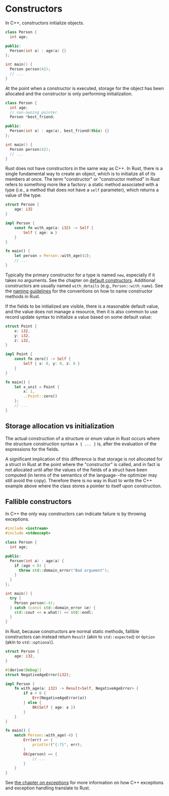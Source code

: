 # Constructors

In C++, constructors initialize objects.

```c++
class Person {
  int age;

public:
  Person(int a) : age(a) {}
};

int main() {
  Person person(42);
  // ...
}
```

At the point when a constructor is executed, storage for the object has been
allocated and the constructor is only performing initialization.

```c++
class Person {
  int age;
  // non-owning pointer
  Person *best_friend;

public:
  Person(int a) : age(a), best_friend(this) {}
};

int main() {
  Person person(42);
  // ...
}
```

Rust does not have constructors in the same way as C++. In Rust, there is a
single fundamental way to create an object, which is to initialize all of its
members at once. The term "constructor" or "constructor method" in Rust refers
to something more like a factory: a static method associated with a type (i.e.,
a method that does not have a `self` parameter), which returns a value of the
type.

```rust
struct Person {
    age: i32
}

impl Person {
    const fn with_age(a: i32) -> Self {
        Self { age: a }
    }
}

fn main() {
    let person = Person::with_age(42);
    // ...
}
```

Typically the primary constructor for a type is named `new`, especially if it
takes no arguments. See the chapter on [default
constructors](constructors/default_constructors.html). Additional constructors
are usually named `with_details` (e.g., `Person::with_name`). See the [naming
guidelines](https://rust-lang.github.io/api-guidelines/naming.html) for the
conventions on how to name constructor methods in Rust.

If the fields to be initialized are visible, there is a reasonable default
value, and the value does not manage a resource, then it is also common to use
record update syntax to initialize a value based on some default value:

```rust
struct Point {
    x: i32,
    y: i32,
    z: i32,
}

impl Point {
    const fn zero() -> Self {
        Self { x: 0, y: 0, z: 0 }
    }
}

fn main() {
    let x_unit = Point {
        x: 1,
        ..Point::zero()
    };
    // ...
}
```

## Storage allocation vs initialization

The actual construction of a structure or enum value in Rust occurs where the
structure construction syntax `A { ... }` is, after the evaluation of the
expressions for the fields.

A significant implication of this difference is that storage is not allocated
for a struct in Rust at the point where the "constructor" is called, and in fact
is not allocated until after the values of the fields of a struct have been
computed (in terms of the semantics of the language--the optimizer may still
avoid the copy). Therefore there is no way in Rust to write the C++ example
above where the class stores a pointer to itself upon construction.

## Fallible constructors

In C++ the only way constructors can indicate failure is by throwing exceptions.

```c++
#include <iostream>
#include <stdexcept>

class Person {
  int age;

public:
  Person(int a) : age(a) {
    if (age < 0) {
      throw std::domain_error("Bad argument");
    }
  }
};

int main() {
  try {
    Person person(-4);
  } catch (const std::domain_error &e) {
    std::cout << e.what() << std::endl;
  }
}
```

In Rust, because constructors are normal static methods, fallible constructors
can instead return `Result` (akin to `std::expected`) or `Option` (akin to
`std::optional`).

```rust
struct Person {
    age: i32,
}

#[derive(Debug)]
struct NegativeAgeError(i32);

impl Person {
    fn with_age(a: i32) -> Result<Self, NegativeAgeError> {
        if a < 0 {
            Err(NegativeAgeError(a))
        } else {
            Ok(Self { age: a })
        }
    }
}

fn main() {
    match Person::with_age(-4) {
        Err(err) => {
            println!("{:?}", err);
        }
        Ok(person) => {
            // ...
        }
    }
}
```

See [the chapter on exceptions](/exceptions.md) for more information on how C++
exceptions and exception handling translate to Rust.
